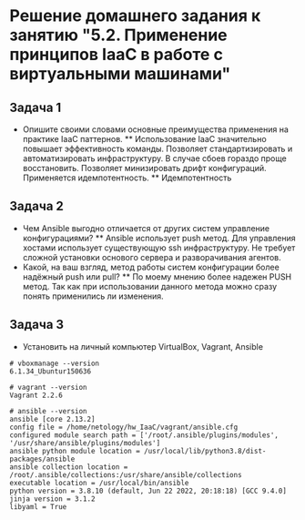 # Решение домашнего задания к занятию "5.2. Применение принципов IaaC в работе с виртуальными машинами"

## Задача 1
* Опишите своими словами основные преимущества применения на практике IaaC паттернов.
 ** Использование IaaC значительно повышает эффективность команды. Позволяет стандартизировать и автоматизировать инфраструктуру. В случае сбоев гораздо проще восстановить. Позволяет минизировать дрифт конфигураций. Применяется идемпотентность.
 ** Идемпотентность
 
## Задача 2
* Чем Ansible выгодно отличается от других систем управление конфигурациями?
 ** Ansible использует push метод. Для управления хостами использует существующую ssh инфраструктуру. Не требует сложной установки основого сервера и разворачивания агентов.
* Какой, на ваш взгляд, метод работы систем конфигурации более надёжный push или pull?
  ** По моему мнению более надежен PUSH метод. Так как при использовании данного метода можно сразу понять применились ли изменения.
  
## Задача 3
* Установить на личный компьютер VirtualBox, Vagrant, Ansible

```
# vboxmanage --version
6.1.34_Ubuntur150636
```

```
# vagrant --version
Vagrant 2.2.6
```

```
# ansible --version
ansible [core 2.13.2]
config file = /home/netology/hw_IaaC/vagrant/ansible.cfg 
configured module search path = ['/root/.ansible/plugins/modules', '/usr/share/ansible/plugins/modules']    
ansible python module location = /usr/local/lib/python3.8/dist-packages/ansible         
ansible collection location = /root/.ansible/collections:/usr/share/ansible/collections   
executable location = /usr/local/bin/ansible                                 
python version = 3.8.10 (default, Jun 22 2022, 20:18:18) [GCC 9.4.0]  
jinja version = 3.1.2    
libyaml = True  
```



